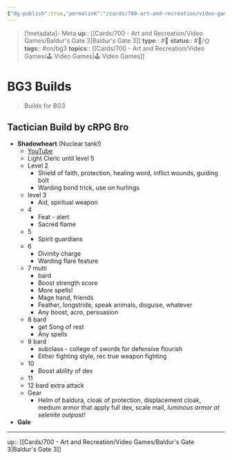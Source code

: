 ```yaml
---
{"dg-publish":true,"permalink":"/cards/700-art-and-recreation/video-games/bg-3-builds/","title":"BG3 Builds"}
---
```


> [!metadata]- Meta
> **up**:: [[Cards/700 - Art and Recreation/Video Games/Baldur's Gate 3\|Baldur's Gate 3]]
> **type**:: #📝 
> **status**:: #📝/🌞
> **tags**::  #on/bg3
> **topics**:: [[Cards/700 - Art and Recreation/Video Games/🕹 Video Games\|🕹 Video Games]]


# BG3 Builds

> Builds for BG3

## Tactician Build by cRPG Bro
- **Shadowheart** (Nuclear tank!)
	- [YouTube](https://youtu.be/Gnr-zizPcEw?si=7086P2pNAvRHqkWu)
	- Light Cleric until level 5
	- Level 2
		- Shield of faith, protection, healing word, inflict wounds, guiding bolt
		- Warding bond trick, use on hurlings 
	- level 3
		- Aid, spiritual weapon
	- 4
		- Feat - alert
		- Sacred flame
	- 5
		- Spirit guardians
	- 6
		- Divinity charge
		- Warding flare feature
	- 7 multi 
		- bard 
		- Boost strength score
		- More spells!
		- Mage hand, friends 
		- Feather, longstride, speak animals, disguise, whatever
		- Any boost, acro, persuasion
	- 8 bard
		- get Song of rest
		- Any spells
	- 9 bard
		- subclass - college of swords for defensive flourish
		- Either fighting style, rec true weapon fighting
	- 10
		- Boost ability of dex 
	- 11
	- 12 bard extra attack 
	- Gear
		- Helm of baldura, cloak of protection, displacement cloak, medium armor that apply full dex, scale mail, *luminous armor at selenite outpost!* 
- **Gale**
---
up:: [[Cards/700 - Art and Recreation/Video Games/Baldur's Gate 3\|Baldur's Gate 3]]

